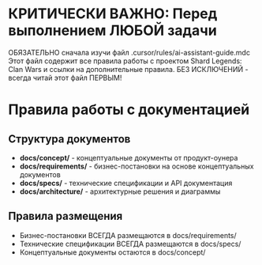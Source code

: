 # КРИТИЧЕСКИ ВАЖНО: Перед выполнением ЛЮБОЙ задачи
ОБЯЗАТЕЛЬНО сначала изучи файл .cursor/rules/ai-assistant-guide.mdc
Этот файл содержит все правила работы с проектом Shard Legends: Clan Wars и ссылки на дополнительные правила.
БЕЗ ИСКЛЮЧЕНИЙ - всегда читай этот файл ПЕРВЫМ!

# Правила работы с документацией

## Структура документов
- **docs/concept/** - концептуальные документы от продукт-оунера
- **docs/requirements/** - бизнес-постановки на основе концептуальных документов
- **docs/specs/** - технические спецификации и API документация
- **docs/architecture/** - архитектурные решения и диаграммы

## Правила размещения
- Бизнес-постановки ВСЕГДА размещаются в docs/requirements/
- Технические спецификации ВСЕГДА размещаются в docs/specs/
- Концептуальные документы остаются в docs/concept/